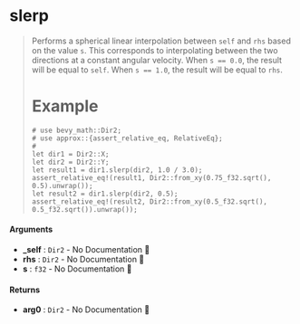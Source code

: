 # slerp

>  Performs a spherical linear interpolation between `self` and `rhs`
>  based on the value `s`.
>  This corresponds to interpolating between the two directions at a constant angular velocity.
>  When `s == 0.0`, the result will be equal to `self`.
>  When `s == 1.0`, the result will be equal to `rhs`.
>  # Example
>  ```
>  # use bevy_math::Dir2;
>  # use approx::{assert_relative_eq, RelativeEq};
>  #
>  let dir1 = Dir2::X;
>  let dir2 = Dir2::Y;
>  let result1 = dir1.slerp(dir2, 1.0 / 3.0);
>  assert_relative_eq!(result1, Dir2::from_xy(0.75_f32.sqrt(), 0.5).unwrap());
>  let result2 = dir1.slerp(dir2, 0.5);
>  assert_relative_eq!(result2, Dir2::from_xy(0.5_f32.sqrt(), 0.5_f32.sqrt()).unwrap());
>  ```

#### Arguments

- **\_self** : `Dir2` \- No Documentation 🚧
- **rhs** : `Dir2` \- No Documentation 🚧
- **s** : `f32` \- No Documentation 🚧

#### Returns

- **arg0** : `Dir2` \- No Documentation 🚧